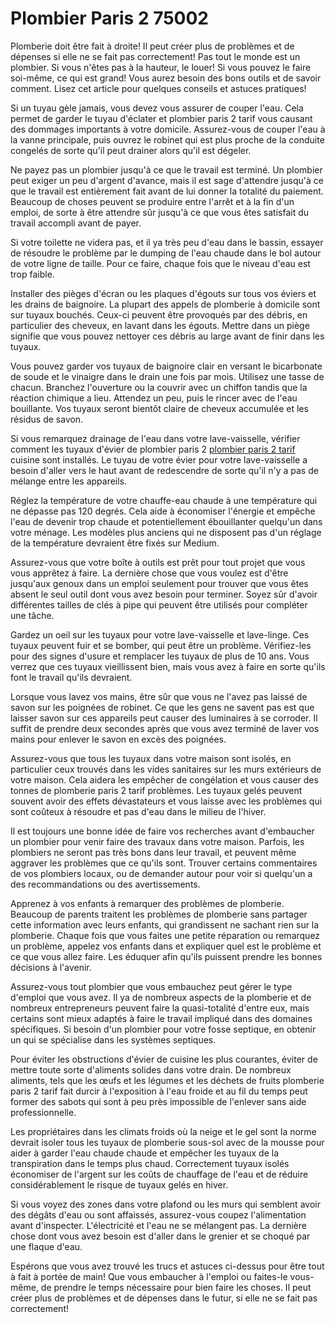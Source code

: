 # Plombier Paris 2 75002

Plomberie doit être fait à droite! Il peut créer plus de problèmes et de dépenses si elle ne se fait pas correctement! Pas tout le monde est un plombier. Si vous n'êtes pas à la hauteur, le louer! Si vous pouvez le faire soi-même, ce qui est grand! Vous aurez besoin des bons outils et de savoir comment. Lisez cet article pour quelques conseils et astuces pratiques!

Si un tuyau gèle jamais, vous devez vous assurer de couper l'eau. Cela permet de garder le tuyau d'éclater et plombier paris 2 tarif vous causant des dommages importants à votre domicile. Assurez-vous de couper l'eau à la vanne principale, puis ouvrez le robinet qui est plus proche de la conduite congelés de sorte qu'il peut drainer alors qu'il est dégeler.

Ne payez pas un plombier jusqu'à ce que le travail est terminé. Un plombier peut exiger un peu d'argent d'avance, mais il est sage d'attendre jusqu'à ce que le travail est entièrement fait avant de lui donner la totalité du paiement. Beaucoup de choses peuvent se produire entre l'arrêt et à la fin d'un emploi, de sorte à être attendre sûr jusqu'à ce que vous êtes satisfait du travail accompli avant de payer.

Si votre toilette ne videra pas, et il ya très peu d'eau dans le bassin, essayer de résoudre le problème par le dumping de l'eau chaude dans le bol autour de votre ligne de taille. Pour ce faire, chaque fois que le niveau d'eau est trop faible.

Installer des pièges d'écran ou les plaques d'égouts sur tous vos éviers et les drains de baignoire. La plupart des appels de plomberie à domicile sont sur tuyaux bouchés. Ceux-ci peuvent être provoqués par des débris, en particulier des cheveux, en lavant dans les égouts. Mettre dans un piège signifie que vous pouvez nettoyer ces débris au large avant de finir dans les tuyaux.

Vous pouvez garder vos tuyaux de baignoire clair en versant le bicarbonate de soude et le vinaigre dans le drain une fois par mois. Utilisez une tasse de chacun. Branchez l'ouverture ou la couvrir avec un chiffon tandis que la réaction chimique a lieu. Attendez un peu, puis le rincer avec de l'eau bouillante. Vos tuyaux seront bientôt claire de cheveux accumulée et les résidus de savon.

Si vous remarquez drainage de l'eau dans votre lave-vaisselle, vérifier comment les tuyaux d'évier de plombier paris 2 [plombier paris 2 tarif](http://plombierparis-2eme.fr) cuisine sont installés. Le tuyau de votre évier pour votre lave-vaisselle a besoin d'aller vers le haut avant de redescendre de sorte qu'il n'y a pas de mélange entre les appareils.

Réglez la température de votre chauffe-eau chaude à une température qui ne dépasse pas 120 degrés. Cela aide à économiser l'énergie et empêche l'eau de devenir trop chaude et potentiellement ébouillanter quelqu'un dans votre ménage. Les modèles plus anciens qui ne disposent pas d'un réglage de la température devraient être fixés sur Medium.

Assurez-vous que votre boîte à outils est prêt pour tout projet que vous vous apprêtez à faire. La dernière chose que vous voulez est d'être jusqu'aux genoux dans un emploi seulement pour trouver que vous êtes absent le seul outil dont vous avez besoin pour terminer. Soyez sûr d'avoir différentes tailles de clés à pipe qui peuvent être utilisés pour compléter une tâche.

Gardez un oeil sur les tuyaux pour votre lave-vaisselle et lave-linge. Ces tuyaux peuvent fuir et se bomber, qui peut être un problème. Vérifiez-les pour des signes d'usure et remplacer les tuyaux de plus de 10 ans. Vous verrez que ces tuyaux vieillissent bien, mais vous avez à faire en sorte qu'ils font le travail qu'ils devraient.

Lorsque vous lavez vos mains, être sûr que vous ne l'avez pas laissé de savon sur les poignées de robinet. Ce que les gens ne savent pas est que laisser savon sur ces appareils peut causer des luminaires à se corroder. Il suffit de prendre deux secondes après que vous avez terminé de laver vos mains pour enlever le savon en excès des poignées.

Assurez-vous que tous les tuyaux dans votre maison sont isolés, en particulier ceux trouvés dans les vides sanitaires sur les murs extérieurs de votre maison. Cela aidera les empêcher de congélation et vous causer des tonnes de plomberie paris 2 tarif problèmes. Les tuyaux gelés peuvent souvent avoir des effets dévastateurs et vous laisse avec les problèmes qui sont coûteux à résoudre et pas d'eau dans le milieu de l'hiver.

Il est toujours une bonne idée de faire vos recherches avant d'embaucher un plombier pour venir faire des travaux dans votre maison. Parfois, les plombiers ne seront pas très bons dans leur travail, et peuvent même aggraver les problèmes que ce qu'ils sont. Trouver certains commentaires de vos plombiers locaux, ou de demander autour pour voir si quelqu'un a des recommandations ou des avertissements.

Apprenez à vos enfants à remarquer des problèmes de plomberie. Beaucoup de parents traitent les problèmes de plomberie sans partager cette information avec leurs enfants, qui grandissent ne sachant rien sur la plomberie. Chaque fois que vous faites une petite réparation ou remarquez un problème, appelez vos enfants dans et expliquer quel est le problème et ce que vous allez faire. Les éduquer afin qu'ils puissent prendre les bonnes décisions à l'avenir.

Assurez-vous tout plombier que vous embauchez peut gérer le type d'emploi que vous avez. Il ya de nombreux aspects de la plomberie et de nombreux entrepreneurs peuvent faire la quasi-totalité d'entre eux, mais certains sont mieux adaptés à faire le travail impliqué dans des domaines spécifiques. Si besoin d'un plombier pour votre fosse septique, en obtenir un qui se spécialise dans les systèmes septiques.

Pour éviter les obstructions d'évier de cuisine les plus courantes, éviter de mettre toute sorte d'aliments solides dans votre drain. De nombreux aliments, tels que les œufs et les légumes et les déchets de fruits plomberie paris 2 tarif fait durcir à l'exposition à l'eau froide et au fil du temps peut former des sabots qui sont à peu près impossible de l'enlever sans aide professionnelle.

Les propriétaires dans les climats froids où la neige et le gel sont la norme devrait isoler tous les tuyaux de plomberie sous-sol avec de la mousse pour aider à garder l'eau chaude chaude et empêcher les tuyaux de la transpiration dans le temps plus chaud. Correctement tuyaux isolés économiser de l'argent sur les coûts de chauffage de l'eau et de réduire considérablement le risque de tuyaux gelés en hiver.

Si vous voyez des zones dans votre plafond ou les murs qui semblent avoir des dégâts d'eau ou sont affaissés, assurez-vous coupez l'alimentation avant d'inspecter. L'électricité et l'eau ne se mélangent pas. La dernière chose dont vous avez besoin est d'aller dans le grenier et se choqué par une flaque d'eau.

Espérons que vous avez trouvé les trucs et astuces ci-dessus pour être tout à fait à portée de main! Que vous embaucher à l'emploi ou faites-le vous-même, de prendre le temps nécessaire pour bien faire les choses. Il peut créer plus de problèmes et de dépenses dans le futur, si elle ne se fait pas correctement!
